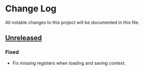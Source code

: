 # Change Log

All notable changes to this project will be documented in this file.

## [Unreleased][unreleased]
### Fixed
- Fix missing registers when loading and saving context.

[unreleased]: https://github.com/programa-stic/barf-project/compare/v0.1...develop


